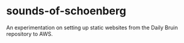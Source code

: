 # sounds-of-schoenberg

An experimentation on setting up static websites from the Daily Bruin repository to AWS.

